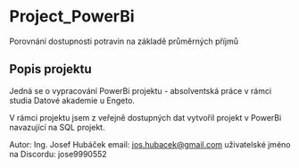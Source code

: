 # Project_PowerBi
Porovnání dostupnosti potravin na základě průměrných příjmů

## Popis projektu
Jedná se o vypracování PowerBi projektu - absolventská práce v rámci studia Datové akademie u Engeto.

V rámci projektu jsem z veřejně dostupných dat vytvořil projekt v PowerBi navazující na SQL projekt.

Autor: Ing. Josef Hubáček email: jos.hubacek@gmail.com uživatelské jméno na Discordu: jose9990552
